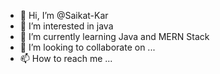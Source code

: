 - 👋 Hi, I’m @Saikat-Kar
- 👀 I’m interested in java
- 🌱 I’m currently learning Java and MERN Stack
- 💞️ I’m looking to collaborate on ...
- 📫 How to reach me ...

<!---
Saikat-Kar/Saikat-Kar is a ✨ special ✨ repository because its `README.md` (this file) appears on your GitHub profile.
You can click the Preview link to take a look at your changes.
--->
